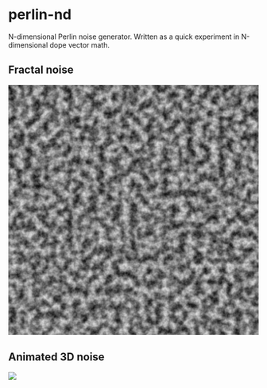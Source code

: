# perlin-nd
N-dimensional Perlin noise generator. Written as a quick experiment in N-dimensional dope vector math.

## Fractal noise
<img src="output.jpg">

## Animated 3D noise
<img src="output.gif">
